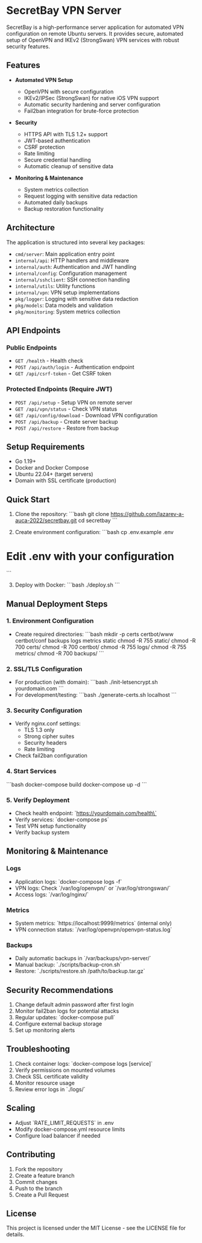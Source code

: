 # SecretBay VPN Server

SecretBay is a high-performance server application for automated VPN configuration on remote Ubuntu servers. It provides secure, automated setup of OpenVPN and IKEv2 (StrongSwan) VPN services with robust security features.

## Features

- **Automated VPN Setup**
  - OpenVPN with secure configuration
  - IKEv2/IPSec (StrongSwan) for native iOS VPN support
  - Automatic security hardening and server configuration
  - Fail2ban integration for brute-force protection

- **Security**
  - HTTPS API with TLS 1.2+ support
  - JWT-based authentication
  - CSRF protection
  - Rate limiting
  - Secure credential handling
  - Automatic cleanup of sensitive data

- **Monitoring & Maintenance**
  - System metrics collection
  - Request logging with sensitive data redaction
  - Automated daily backups
  - Backup restoration functionality

## Architecture

The application is structured into several key packages:

- `cmd/server`: Main application entry point
- `internal/api`: HTTP handlers and middleware
- `internal/auth`: Authentication and JWT handling
- `internal/config`: Configuration management 
- `internal/sshclient`: SSH connection handling
- `internal/utils`: Utility functions
- `internal/vpn`: VPN setup implementations
- `pkg/logger`: Logging with sensitive data redaction
- `pkg/models`: Data models and validation
- `pkg/monitoring`: System metrics collection

## API Endpoints

### Public Endpoints
- `GET /health` - Health check
- `POST /api/auth/login` - Authentication endpoint
- `GET /api/csrf-token` - Get CSRF token

### Protected Endpoints (Require JWT)
- `POST /api/setup` - Setup VPN on remote server
- `GET /api/vpn/status` - Check VPN status
- `GET /api/config/download` - Download VPN configuration
- `POST /api/backup` - Create server backup
- `POST /api/restore` - Restore from backup

## Setup Requirements

- Go 1.19+
- Docker and Docker Compose
- Ubuntu 22.04+ (target servers)
- Domain with SSL certificate (production)

## Quick Start

1. Clone the repository:
\`\`\`bash
git clone https://github.com/lazarev-a-auca-2022/secretbay.git
cd secretbay
\`\`\`

2. Create environment configuration:
\`\`\`bash
cp .env.example .env
# Edit .env with your configuration
\`\`\`

3. Deploy with Docker:
\`\`\`bash
./deploy.sh
\`\`\`

## Manual Deployment Steps

### 1. Environment Configuration
- Create required directories:
  \`\`\`bash
  mkdir -p certs certbot/www certbot/conf backups logs metrics static
  chmod -R 755 static/
  chmod -R 700 certs/
  chmod -R 700 certbot/
  chmod -R 755 logs/
  chmod -R 755 metrics/
  chmod -R 700 backups/
  \`\`\`

### 2. SSL/TLS Configuration
- For production (with domain):
  \`\`\`bash
  ./init-letsencrypt.sh yourdomain.com
  \`\`\`
- For development/testing:
  \`\`\`bash
  ./generate-certs.sh localhost
  \`\`\`

### 3. Security Configuration
- Verify nginx.conf settings:
  - TLS 1.3 only
  - Strong cipher suites
  - Security headers
  - Rate limiting
- Check fail2ban configuration

### 4. Start Services
\`\`\`bash
docker-compose build
docker-compose up -d
\`\`\`

### 5. Verify Deployment
- Check health endpoint: \`https://yourdomain.com/health\`
- Verify services: \`docker-compose ps\`
- Test VPN setup functionality
- Verify backup system

## Monitoring & Maintenance

### Logs
- Application logs: \`docker-compose logs -f\`
- VPN logs: Check \`/var/log/openvpn/\` or \`/var/log/strongswan/\`
- Access logs: \`/var/log/nginx/\`

### Metrics
- System metrics: \`https://localhost:9999/metrics\` (internal only)
- VPN connection status: \`/var/log/openvpn/openvpn-status.log\`

### Backups
- Daily automatic backups in \`/var/backups/vpn-server/\`
- Manual backup: \`./scripts/backup-cron.sh\`
- Restore: \`./scripts/restore.sh /path/to/backup.tar.gz\`

## Security Recommendations

1. Change default admin password after first login
2. Monitor fail2ban logs for potential attacks
3. Regular updates: \`docker-compose pull\`
4. Configure external backup storage
5. Set up monitoring alerts

## Troubleshooting

1. Check container logs: \`docker-compose logs [service]\`
2. Verify permissions on mounted volumes
3. Check SSL certificate validity
4. Monitor resource usage
5. Review error logs in \`./logs/\`

## Scaling

- Adjust \`RATE_LIMIT_REQUESTS\` in .env
- Modify docker-compose.yml resource limits
- Configure load balancer if needed

## Contributing

1. Fork the repository
2. Create a feature branch
3. Commit changes
4. Push to the branch
5. Create a Pull Request

## License

This project is licensed under the MIT License - see the LICENSE file for details.